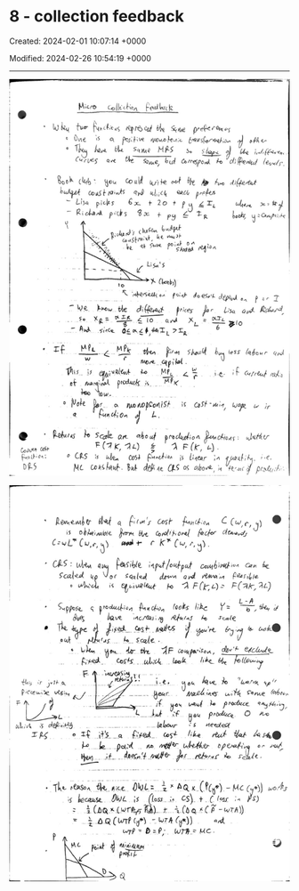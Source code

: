 # 8 - collection feedback

Created: 2024-02-01 10:07:14 +0000

Modified: 2024-02-26 10:54:19 +0000

---

![](../../media/Year-1-Micro-8---collection-feedback-image1.jpeg)



![](../../media/Year-1-Micro-8---collection-feedback-image2.jpeg)




